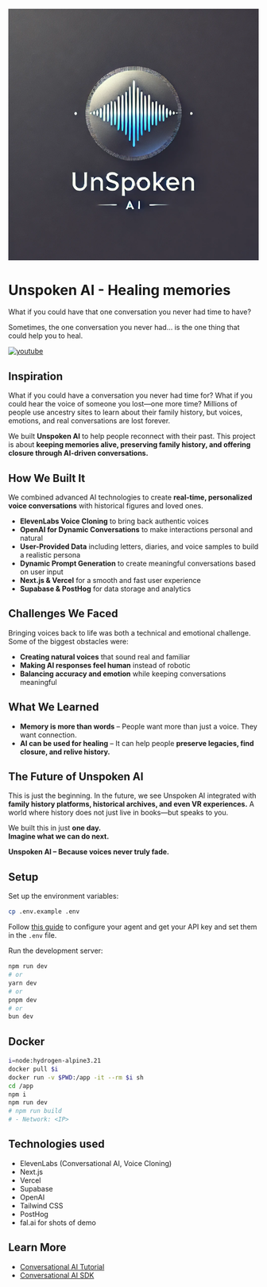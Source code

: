 ![logo](pictures/logo.png)

# **Unspoken AI - Healing memories** 

What if you could have that one conversation you never had time to have?

Sometimes, the one conversation you never had… is the one thing that could help you to heal.

[![youtube](https://img.youtube.com/vi/voGeC3ooCmo/0.jpg)](https://www.youtube.com/watch?v=voGeC3ooCmo)

## **Inspiration**  
What if you could have a conversation you never had time for? What if you could hear the voice of someone you lost—one more time? Millions of people use ancestry sites to learn about their family history, but voices, emotions, and real conversations are lost forever.  

We built **Unspoken AI** to help people reconnect with their past. This project is about **keeping memories alive, preserving family history, and offering closure through AI-driven conversations.**  

## **How We Built It**  
We combined advanced AI technologies to create **real-time, personalized voice conversations** with historical figures and loved ones.  

- **ElevenLabs Voice Cloning** to bring back authentic voices  
- **OpenAI for Dynamic Conversations** to make interactions personal and natural  
- **User-Provided Data** including letters, diaries, and voice samples to build a realistic persona  
- **Dynamic Prompt Generation** to create meaningful conversations based on user input  
- **Next.js & Vercel** for a smooth and fast user experience  
- **Supabase & PostHog** for data storage and analytics  

## **Challenges We Faced**  
Bringing voices back to life was both a technical and emotional challenge. Some of the biggest obstacles were:  

- **Creating natural voices** that sound real and familiar  
- **Making AI responses feel human** instead of robotic  
- **Balancing accuracy and emotion** while keeping conversations meaningful  

## **What We Learned**  
- **Memory is more than words** – People want more than just a voice. They want connection.  
- **AI can be used for healing** – It can help people **preserve legacies, find closure, and relive history.**  

## **The Future of Unspoken AI**  
This is just the beginning. In the future, we see Unspoken AI integrated with **family history platforms, historical archives, and even VR experiences.** A world where history does not just live in books—but speaks to you.  

We built this in just **one day.**  
**Imagine what we can do next.**  

**Unspoken AI – Because voices never truly fade.**

## Setup

Set up the environment variables:

```bash
cp .env.example .env
```

Follow [this guide](https://elevenlabs.io/docs/conversational-ai/docs/agent-setup) to configure your agent and get your API key and set them in the `.env` file.

Run the development server:

```bash
npm run dev
# or
yarn dev
# or
pnpm dev
# or
bun dev
```


## Docker

```bash
i=node:hydrogen-alpine3.21
docker pull $i
docker run -v $PWD:/app -it --rm $i sh
cd /app
npm i
npm run dev
# npm run build
# - Network: <IP>
```

## Technologies used

- ElevenLabs (Conversational AI, Voice Cloning)
- Next.js
- Vercel
- Supabase
- OpenAI
- Tailwind CSS
- PostHog
- fal.ai for shots of demo

## Learn More

- [Conversational AI Tutorial](https://elevenlabs.io/docs/product/introduction)
- [Conversational AI SDK](https://elevenlabs.io/docs/libraries/conversational-ai-sdk-js)
